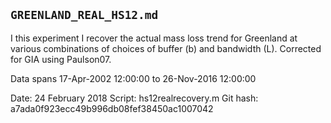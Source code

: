 ## `GREENLAND_REAL_HS12.md`

I this experiment I recover the actual mass loss trend for Greenland at various combinations of choices of buffer (b) and bandwidth (L).  Corrected for GIA using Paulson07.

Data spans 17-Apr-2002 12:00:00 to 26-Nov-2016 12:00:00

Date: 24 February 2018
Script: hs12realrecovery.m
Git hash: a7ada0f923ecc49b996db08fef38450ac1007042